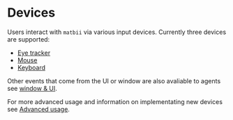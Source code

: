 # Devices

Users interact with `matbii` via various input devices. Currently three devices are supported:

- [Eye tracker](eye_tracking.md)
- [Mouse](mouse_keyboard.md)
- [Keyboard](mouse_keyboard.md)

Other events that come from the UI or window are also avaliable to agents see [window & UI](window_ui.md).

For more advanced usage and information on implementating new devices see [Advanced usage](/matbii/advanced/custom_devices.md).


